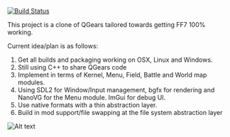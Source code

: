 [![Build Status](https://travis-ci.org/paulsapps/7-Gears.svg?branch=master)](https://travis-ci.org/paulsapps/7-Gears.svg)

This project is a clone of QGears tailored towards getting FF7 100% working.

Current idea/plan is as follows:

1. Get all builds and packaging working on OSX, Linux and Windows.
2. Still using C++ to share QGears code
3. Implement in terms of Kernel, Menu, Field, Battle and World map modules.
4. Using SDL2 for Window/Input management, bgfx for rendering and NanoVG for the Menu module. ImGui for debug UI.
5. Use native formats with a thin abstraction layer.
6. Build in mod support/file swapping at the file system abstraction layer

![Alt text](https://github.com/paulsapps/7-Gears/blob/master/media/mockup.png "")
